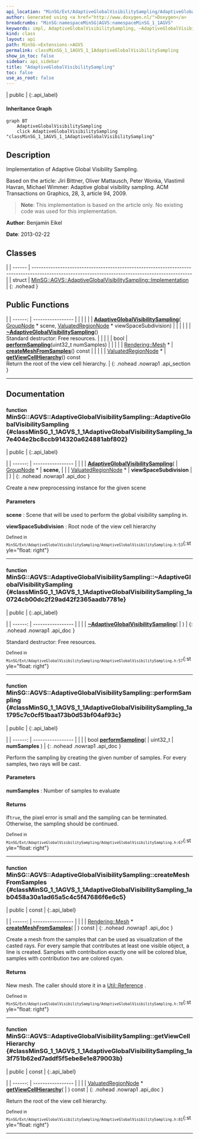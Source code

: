 ```yaml
---
api_location: "MinSG/Ext/AdaptiveGlobalVisibilitySampling/AdaptiveGlobalVisibilitySampling.h"
author: Generated using <a href="http://www.doxygen.nl/">Doxygen</a>
breadcrumbs: "MinSG:namespaceMinSG|AGVS:namespaceMinSG_1_1AGVS"
keywords: impl, AdaptiveGlobalVisibilitySampling, ~AdaptiveGlobalVisibilitySampling, performSampling, createMeshFromSamples, getViewCellHierarchy
kind: class
layout: api
path: MinSG->Extensions->AGVS
permalink: classMinSG_1_1AGVS_1_1AdaptiveGlobalVisibilitySampling
show_in_toc: false
sidebar: api_sidebar
title: "AdaptiveGlobalVisibilitySampling"
toc: false
use_as_root: false
---
```


| public |
{:.api_label}

#### Inheritance Graph

```mermaid
graph BT
	AdaptiveGlobalVisibilitySampling
	click AdaptiveGlobalVisibilitySampling "classMinSG_1_1AGVS_1_1AdaptiveGlobalVisibilitySampling"
```

## Description



Implementation of Adaptive Global Visibility Sampling.

Based on the article: Jiri Bittner, Oliver Mattausch, Peter Wonka, Vlastimil Havran, Michael Wimmer: Adaptive global visibility sampling. ACM Transactions on Graphics, 28, 3, article 94, 2009.


> **Note**: This implementation is based on the article only. No existing code was used for this implementation.




**Author**: Benjamin Eikel



**Date**: 2013-02-22





## Classes

|
| ------ | ------------------------------------------------------------------------------------------------------------------------------------------------- | 
| struct | [MinSG::AGVS::AdaptiveGlobalVisibilitySampling::Implementation](structMinSG_1_1AGVS_1_1AdaptiveGlobalVisibilitySampling_1_1Implementation) <br/>  | 
{: .nohead }

## Public Functions

|
| ------: | ----------------- |
|  | |
|  | **[AdaptiveGlobalVisibilitySampling](#classMinSG_1_1AGVS_1_1AdaptiveGlobalVisibilitySampling_1a7e404e2bc8ccb914320a624881abf802)**( [GroupNode](classMinSG_1_1GroupNode) * scene,  [ValuatedRegionNode](classMinSG_1_1ValuatedRegionNode) * viewSpaceSubdivision) |
|  | |
|  | **[~AdaptiveGlobalVisibilitySampling](#classMinSG_1_1AGVS_1_1AdaptiveGlobalVisibilitySampling_1a0724cb00dc2f29ad42f2365aadb7781e)**() <br/> Standard destructor: Free resources. |
|  | |
| bool | **[performSampling](#classMinSG_1_1AGVS_1_1AdaptiveGlobalVisibilitySampling_1a1795c7c0cf51baa173b0d53bf04af93c)**(uint32_t numSamples) |
|  | |
| [Rendering::Mesh](classRendering_1_1Mesh) * | **[createMeshFromSamples](#classMinSG_1_1AGVS_1_1AdaptiveGlobalVisibilitySampling_1ab0458a30a1ad65a5c4c5f47686f6e6c5)**() const |
|  | |
| [ValuatedRegionNode](classMinSG_1_1ValuatedRegionNode) * | **[getViewCellHierarchy](#classMinSG_1_1AGVS_1_1AdaptiveGlobalVisibilitySampling_1a3f751b62ed7addf5f5ebe8e1e879003b)**() const <br/> Return the root of the view cell hierarchy. |
{: .nohead .nowrap1 .api_section }


-------------------------------------------------------------------

## Documentation

### <small>function</small><br/> MinSG::AGVS::AdaptiveGlobalVisibilitySampling::AdaptiveGlobalVisibilitySampling {#classMinSG_1_1AGVS_1_1AdaptiveGlobalVisibilitySampling_1a7e404e2bc8ccb914320a624881abf802}

| public |
{:.api_label}

|
| ------: | ----------------- |
|  |
|  **[AdaptiveGlobalVisibilitySampling](#classMinSG_1_1AGVS_1_1AdaptiveGlobalVisibilitySampling_1a7e404e2bc8ccb914320a624881abf802)**( |  [GroupNode](classMinSG_1_1GroupNode) * | **scene**, |
| |  [ValuatedRegionNode](classMinSG_1_1ValuatedRegionNode) * | **viewSpaceSubdivision** |
|   ) |
{: .nohead .nowrap1 .api_doc }



Create a new preprocessing instance for the given scene


#### Parameters
**scene**
:  Scene that will be used to perform the global visibility sampling in.



**viewSpaceSubdivision**
:  Root node of the view cell hierarchy







<sub>Defined in `MinSG/Ext/AdaptiveGlobalVisibilitySampling/AdaptiveGlobalVisibilitySampling.h:53`</sub>{:style="float: right"}

-------------------------------------------------------------------

### <small>function</small><br/> MinSG::AGVS::AdaptiveGlobalVisibilitySampling::~AdaptiveGlobalVisibilitySampling {#classMinSG_1_1AGVS_1_1AdaptiveGlobalVisibilitySampling_1a0724cb00dc2f29ad42f2365aadb7781e}

| public |
{:.api_label}

|
| ------: | ----------------- |
|  |
|  **[~AdaptiveGlobalVisibilitySampling](#classMinSG_1_1AGVS_1_1AdaptiveGlobalVisibilitySampling_1a0724cb00dc2f29ad42f2365aadb7781e)**( |  ) |
{: .nohead .nowrap1 .api_doc }

Standard destructor: Free resources.





<sub>Defined in `MinSG/Ext/AdaptiveGlobalVisibilitySampling/AdaptiveGlobalVisibilitySampling.h:57`</sub>{:style="float: right"}

-------------------------------------------------------------------

### <small>function</small><br/> MinSG::AGVS::AdaptiveGlobalVisibilitySampling::performSampling {#classMinSG_1_1AGVS_1_1AdaptiveGlobalVisibilitySampling_1a1795c7c0cf51baa173b0d53bf04af93c}

| public |
{:.api_label}

|
| ------: | ----------------- |
|  |
| bool **[performSampling](#classMinSG_1_1AGVS_1_1AdaptiveGlobalVisibilitySampling_1a1795c7c0cf51baa173b0d53bf04af93c)**( | uint32_t | **numSamples** ) |
{: .nohead .nowrap1 .api_doc }



Perform the sampling by creating the given number of samples. For every samples, two rays will be cast.


#### Parameters
**numSamples**
:  Number of samples to evaluate




#### Returns
If`true`, the pixel error is small and the sampling can be terminated. Otherwise, the sampling should be continued.





<sub>Defined in `MinSG/Ext/AdaptiveGlobalVisibilitySampling/AdaptiveGlobalVisibilitySampling.h:67`</sub>{:style="float: right"}

-------------------------------------------------------------------

### <small>function</small><br/> MinSG::AGVS::AdaptiveGlobalVisibilitySampling::createMeshFromSamples {#classMinSG_1_1AGVS_1_1AdaptiveGlobalVisibilitySampling_1ab0458a30a1ad65a5c4c5f47686f6e6c5}

| public | const |
{:.api_label}

|
| ------: | ----------------- |
|  |
| [Rendering::Mesh](classRendering_1_1Mesh) * **[createMeshFromSamples](#classMinSG_1_1AGVS_1_1AdaptiveGlobalVisibilitySampling_1ab0458a30a1ad65a5c4c5f47686f6e6c5)**( |  ) const |
{: .nohead .nowrap1 .api_doc }



Create a mesh from the samples that can be used as visualization of the casted rays. For every sample that contributes at least one visible object, a line is created. Samples with contribution exactly one will be colored blue, samples with contribution two are colored cyan.


#### Returns
New mesh. The caller should store it in a [Util::Reference](classUtil_1_1Reference) .





<sub>Defined in `MinSG/Ext/AdaptiveGlobalVisibilitySampling/AdaptiveGlobalVisibilitySampling.h:78`</sub>{:style="float: right"}

-------------------------------------------------------------------

### <small>function</small><br/> MinSG::AGVS::AdaptiveGlobalVisibilitySampling::getViewCellHierarchy {#classMinSG_1_1AGVS_1_1AdaptiveGlobalVisibilitySampling_1a3f751b62ed7addf5f5ebe8e1e879003b}

| public | const |
{:.api_label}

|
| ------: | ----------------- |
|  |
| [ValuatedRegionNode](classMinSG_1_1ValuatedRegionNode) * **[getViewCellHierarchy](#classMinSG_1_1AGVS_1_1AdaptiveGlobalVisibilitySampling_1a3f751b62ed7addf5f5ebe8e1e879003b)**( |  ) const |
{: .nohead .nowrap1 .api_doc }

Return the root of the view cell hierarchy.





<sub>Defined in `MinSG/Ext/AdaptiveGlobalVisibilitySampling/AdaptiveGlobalVisibilitySampling.h:81`</sub>{:style="float: right"}

-------------------------------------------------------------------

